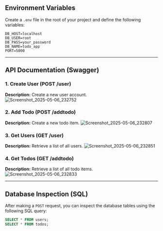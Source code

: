 ## Environment Variables

Create a `.env` file in the root of your project and define the following variables:

```
DB_HOST=localhost
DB_USER=root
DB_PASS=your_password
DB_NAME=todo_app
PORT=5000
```

---

## API Documentation (Swagger)

### 1. Create User (POST /user)

**Description:** Create a new user account.
![Screenshot_2025-05-06_232752](https://github.com/user-attachments/assets/7af34487-4300-4271-b637-53dc5cc63cf9)


### 2. Add Todo (POST /addtodo)

**Description:** Create a new todo item.
![Screenshot_2025-05-06_232807](https://github.com/user-attachments/assets/4de6e5db-9a1f-4858-9522-d8198f7371a5)


### 3. Get Users (GET /user)

**Description:** Retrieve a list of all users.
![Screenshot_2025-05-06_232851](https://github.com/user-attachments/assets/e05cf2eb-2524-4260-b656-368be252fcd4)


### 4. Get Todos (GET /addtodo)

**Description:** Retrieve a list of all todo items.
![Screenshot_2025-05-06_232833](https://github.com/user-attachments/assets/f05b3a68-28f8-4333-8f86-bab8847e75e1)


---

## Database Inspection (SQL)

After making a `POST` request, you can inspect the database tables using the following SQL query:

```sql
SELECT * FROM users;
SELECT * FROM todos;
```

